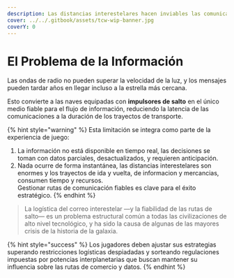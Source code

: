 ```yaml
---
description: Las distancias interestelares hacen inviables las comunicaciones instantáneas.
cover: ../../.gitbook/assets/tcw-wip-banner.jpg
coverY: 0
---
```


# El Problema de la Información

Las ondas de radio no pueden superar la velocidad de la luz, y los mensajes pueden tardar años en llegar incluso a la estrella más cercana.

Esto convierte a las naves equipadas con **impulsores de salto** en el único medio fiable para el flujo de información, reduciendo la latencia de las comunicaciones a la duración de los trayectos de transporte.

{% hint style="warning" %}
Esta limitación se integra como parte de la experiencia de juego:

1. La información no está disponible en tiempo real, las decisiones se toman con datos parciales, desactualizados, y requieren anticipación.
2. Nada ocurre de forma instantánea, las distancias interestelares son enormes y los trayectos de ida y vuelta, de informacion y mercancias, consumen tiempo y recursos.\
   Gestionar rutas de comunicación fiables es clave para el éxito estratégico.
{% endhint %}

> La logística del correo interestelar —y la fiabilidad de las rutas de salto— es un problema estructural común a todas las civilizaciones de alto nivel tecnológico, y ha sido la causa de algunas de las mayores crisis de la historia de la galaxia.

{% hint style="success" %}
Los jugadores deben ajustar sus estrategias superando restricciones logísticas despiadadas y sorteando regulaciones impuestas por potencias interplanetarias que buscan mantener su influencia sobre las rutas de comercio y datos.
{% endhint %}
